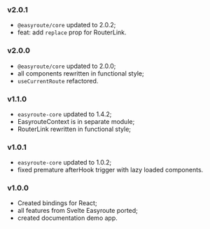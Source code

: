 ### v2.0.1
* `@easyroute/core` updated to 2.0.2;
* feat: add `replace` prop for RouterLink.

### v2.0.0
* `@easyroute/core` updated to 2.0.0;
* all components rewritten in functional style;
* `useCurrentRoute` refactored.

### v1.1.0
* `easyroute-core` updated to 1.4.2;
* EasyrouteContext is in separate module;
* RouterLink rewritten in functional style;

### v1.0.1
* `easyroute-core` updated to 1.0.2;
* fixed premature afterHook trigger with lazy loaded components.

### v1.0.0
* Created bindings for React;
* all features from Svelte Easyroute ported;
* created documentation demo app.
